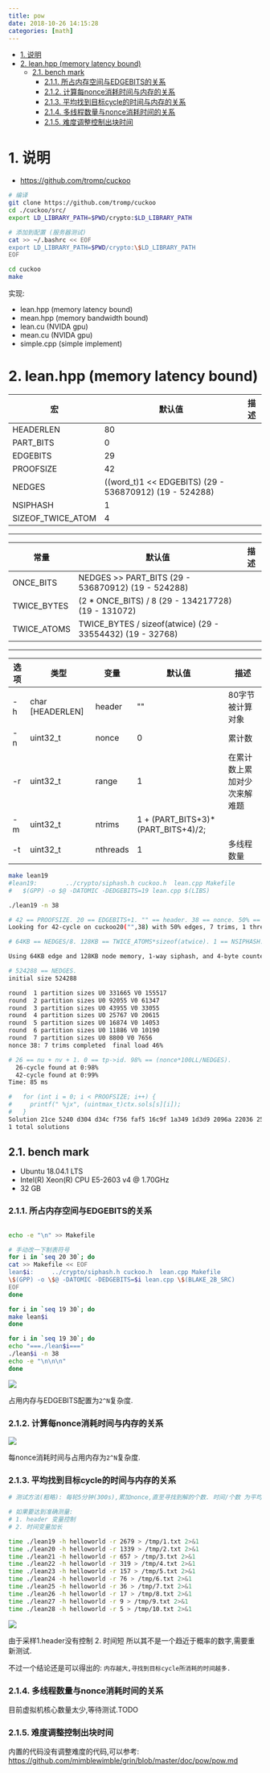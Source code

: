 ```yaml
---
title: pow
date: 2018-10-26 14:15:28
categories: [math]
---
```


<!-- TOC -->

- [1. 说明](#1-说明)
- [2. lean.hpp (memory latency bound)](#2-leanhpp-memory-latency-bound)
    - [2.1. bench mark](#21-bench-mark)
        - [2.1.1. 所占内存空间与EDGEBITS的关系](#211-所占内存空间与edgebits的关系)
        - [2.1.2. 计算每nonce消耗时间与内存的关系](#212-计算每nonce消耗时间与内存的关系)
        - [2.1.3. 平均找到目标cycle的时间与内存的关系](#213-平均找到目标cycle的时间与内存的关系)
        - [2.1.4. 多线程数量与nonce消耗时间的关系](#214-多线程数量与nonce消耗时间的关系)
        - [2.1.5. 难度调整控制出块时间](#215-难度调整控制出块时间)

<!-- /TOC -->

<a id="markdown-1-说明" name="1-说明"></a>
# 1. 说明

* https://github.com/tromp/cuckoo

```bash
# 编译
git clone https://github.com/tromp/cuckoo
cd ./cuckoo/src/
export LD_LIBRARY_PATH=$PWD/crypto:$LD_LIBRARY_PATH

# 添加到配置 (服务器测试)
cat >> ~/.bashrc << EOF
export LD_LIBRARY_PATH=$PWD/crypto:\$LD_LIBRARY_PATH
EOF

cd cuckoo
make
```

实现:
* lean.hpp (memory latency bound)
* mean.hpp (memory bandwidth bound)
* lean.cu (NVIDA gpu)
* mean.cu (NVIDA gpu)
* simple.cpp (simple implement)

<a id="markdown-2-leanhpp-memory-latency-bound" name="2-leanhpp-memory-latency-bound"></a>
# 2. lean.hpp (memory latency bound)

宏|默认值|描述
-|-|-
HEADERLEN|80|
PART_BITS|0|
EDGEBITS|29|
PROOFSIZE|42|
NEDGES|((word_t)1 << EDGEBITS) (29 - 536870912) (19 - 524288)|
NSIPHASH|1|
SIZEOF_TWICE_ATOM|4|

---

常量|默认值|描述
-|-|-
ONCE_BITS|NEDGES >> PART_BITS (29 - 536870912) (19 - 524288)|
TWICE_BYTES|(2 * ONCE_BITS) / 8 (29 - 134217728) (19 - 131072)|
TWICE_ATOMS|TWICE_BYTES / sizeof(atwice) (29 - 33554432) (19 - 32768)

---

选项|类型|变量|默认值|描述
-|-|-|-|-
-h|char [HEADERLEN]|header|""|80字节被计算对象
-n|uint32_t|nonce|0|累计数
-r|uint32_t|range|1|在累计数上累加对少次来解难题
-m|uint32_t|ntrims|1 + (PART_BITS+3)*(PART_BITS+4)/2;|
-t|uint32_t|nthreads|1|多线程数量


```bash
make lean19
#lean19:		../crypto/siphash.h cuckoo.h  lean.cpp Makefile
#   $(GPP) -o $@ -DATOMIC -DEDGEBITS=19 lean.cpp $(LIBS)

./lean19 -n 38

# 42 == PROOFSIZE. 20 == EDGEBITS+1. "" == header. 38 == nonce. 50% == 写死. 7 == ntrims. 1 == nthreads.
Looking for 42-cycle on cuckoo20("",38) with 50% edges, 7 trims, 1 threads

# 64KB == NEDGES/8. 128KB == TWICE_ATOMS*sizeof(atwice). 1 == NSIPHASH. 4 == SIZEOF_TWICE_ATOM.

Using 64KB edge and 128KB node memory, 1-way siphash, and 4-byte counters

# 524288 == NEDGES.
initial size 524288

round  1 partition sizes U0 331665 V0 155517
round  2 partition sizes U0 92055 V0 61347
round  3 partition sizes U0 43955 V0 33055
round  4 partition sizes U0 25767 V0 20615
round  5 partition sizes U0 16874 V0 14053
round  6 partition sizes U0 11886 V0 10190
round  7 partition sizes U0 8800 V0 7656
nonce 38: 7 trims completed  final load 46%

# 26 == nu + nv + 1. 0 == tp->id. 98% == (nonce*100LL/NEDGES).
  26-cycle found at 0:98%
  42-cycle found at 0:99%
Time: 85 ms

#   for (int i = 0; i < PROOFSIZE; i++) {
#     printf(" %jx", (uintmax_t)ctx.sols[s][i]);
#   }
Solution 21ce 5240 d304 d34c f756 faf5 16c9f 1a349 1d3d9 2096a 22036 2589b 2e2ed 2eb40 2fb3c 376fd 37740 393c0 3ad29 3cf04 3f365 41fe2 43a29 454eb 4cf13 4d12c 535ed 57d03 60e81 68fd1 6902f 69408 6c2f1 728c8 73e0e 76589 7a037 7adcb 7c4b8 7d746 7eae0 7fe67
1 total solutions

```

<a id="markdown-21-bench-mark" name="21-bench-mark"></a>
## 2.1. bench mark

* Ubuntu 18.04.1 LTS
* Intel(R) Xeon(R) CPU E5-2603 v4 @ 1.70GHz
* 32 GB

<a id="markdown-211-所占内存空间与edgebits的关系" name="211-所占内存空间与edgebits的关系"></a>
### 2.1.1. 所占内存空间与EDGEBITS的关系

```bash

echo -e "\n" >> Makefile

# 手动改一下制表符号
for i in `seq 20 30`; do  
cat >> Makefile << EOF  
lean$i:		../crypto/siphash.h cuckoo.h  lean.cpp Makefile 
\$(GPP) -o \$@ -DATOMIC -DEDGEBITS=$i lean.cpp \$(BLAKE_2B_SRC)
EOF
done

for i in `seq 19 30`; do  
make lean$i
done

for i in `seq 19 30`; do  
echo "===./lean$i==="
./lean$i -n 38
echo -e "\n\n\n"
done

```

![](./pic/1.png)

占用内存与EDGEBITS配置为`2^N`复杂度.

<a id="markdown-212-计算每nonce消耗时间与内存的关系" name="212-计算每nonce消耗时间与内存的关系"></a>
### 2.1.2. 计算每nonce消耗时间与内存的关系


![](./pic/2.png)

每nonce消耗时间与占用内存为`2^N`复杂度.

<a id="markdown-213-平均找到目标cycle的时间与内存的关系" name="213-平均找到目标cycle的时间与内存的关系"></a>
### 2.1.3. 平均找到目标cycle的时间与内存的关系

```bash
# 测试方法(粗略): 每轮5分钟(300s),累加nonce,直至寻找到解的个数. 时间/个数 为平均求解时间

# 如果要达到准确测量:
# 1. header 变量控制
# 2. 时间变量加长 

time ./lean19 -h helloworld -r 2679 > /tmp/1.txt 2>&1
time ./lean20 -h helloworld -r 1339 > /tmp/2.txt 2>&1
time ./lean21 -h helloworld -r 657 > /tmp/3.txt 2>&1
time ./lean22 -h helloworld -r 319 > /tmp/4.txt 2>&1
time ./lean23 -h helloworld -r 157 > /tmp/5.txt 2>&1
time ./lean24 -h helloworld -r 76 > /tmp/6.txt 2>&1
time ./lean25 -h helloworld -r 36 > /tmp/7.txt 2>&1
time ./lean26 -h helloworld -r 17 > /tmp/8.txt 2>&1
time ./lean27 -h helloworld -r 9 > /tmp/9.txt 2>&1
time ./lean28 -h helloworld -r 5 > /tmp/10.txt 2>&1
```

![](./pic/3.png)



由于采样1.header没有控制 2. 时间短 所以其不是一个趋近于概率的数字,需要重新测试.

不过一个结论还是可以得出的: `内存越大,寻找到目标cycle所消耗的时间越多.`

<a id="markdown-214-多线程数量与nonce消耗时间的关系" name="214-多线程数量与nonce消耗时间的关系"></a>
### 2.1.4. 多线程数量与nonce消耗时间的关系

目前虚拟机核心数量太少,等待测试.TODO

<a id="markdown-215-难度调整控制出块时间" name="215-难度调整控制出块时间"></a>
### 2.1.5. 难度调整控制出块时间

内置的代码没有调整难度的代码,可以参考: https://github.com/mimblewimble/grin/blob/master/doc/pow/pow.md
